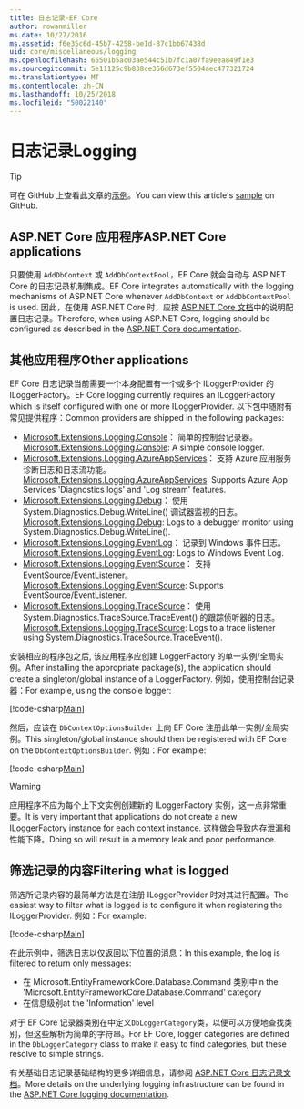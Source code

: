 ```yaml
---
title: 日志记录-EF Core
author: rowanmiller
ms.date: 10/27/2016
ms.assetid: f6e35c6d-45b7-4258-be1d-87c1bb67438d
uid: core/miscellaneous/logging
ms.openlocfilehash: 65501b5ac03ae544c51b7fc1a07fa9eea849f1e3
ms.sourcegitcommit: 5e11125c9b838ce356d673ef5504aec477321724
ms.translationtype: MT
ms.contentlocale: zh-CN
ms.lasthandoff: 10/25/2018
ms.locfileid: "50022140"
---
```

# <a name="logging"></a><span data-ttu-id="c72e0-102">日志记录</span><span class="sxs-lookup"><span data-stu-id="c72e0-102">Logging</span></span>

> [!TIP]  
> <span data-ttu-id="c72e0-103">可在 GitHub 上查看此文章的[示例](https://github.com/aspnet/EntityFramework.Docs/tree/master/samples/core/Miscellaneous/Logging)。</span><span class="sxs-lookup"><span data-stu-id="c72e0-103">You can view this article's [sample](https://github.com/aspnet/EntityFramework.Docs/tree/master/samples/core/Miscellaneous/Logging) on GitHub.</span></span>

## <a name="aspnet-core-applications"></a><span data-ttu-id="c72e0-104">ASP.NET Core 应用程序</span><span class="sxs-lookup"><span data-stu-id="c72e0-104">ASP.NET Core applications</span></span>

<span data-ttu-id="c72e0-105">只要使用 `AddDbContext` 或 `AddDbContextPool`，EF Core 就会自动与 ASP.NET Core 的日志记录机制集成。</span><span class="sxs-lookup"><span data-stu-id="c72e0-105">EF Core integrates automatically with the logging mechanisms of ASP.NET Core whenever `AddDbContext` or `AddDbContextPool` is used.</span></span> <span data-ttu-id="c72e0-106">因此，在使用 ASP.NET Core 时，应按 [ASP.NET Core 文档](https://docs.microsoft.com/aspnet/core/fundamentals/logging?tabs=aspnetcore2x)中的说明配置日志记录。</span><span class="sxs-lookup"><span data-stu-id="c72e0-106">Therefore, when using ASP.NET Core, logging should be configured as described in the [ASP.NET Core documentation](https://docs.microsoft.com/aspnet/core/fundamentals/logging?tabs=aspnetcore2x).</span></span>

## <a name="other-applications"></a><span data-ttu-id="c72e0-107">其他应用程序</span><span class="sxs-lookup"><span data-stu-id="c72e0-107">Other applications</span></span>

<span data-ttu-id="c72e0-108">EF Core 日志记录当前需要一个本身配置有一个或多个 ILoggerProvider 的 ILoggerFactory。</span><span class="sxs-lookup"><span data-stu-id="c72e0-108">EF Core logging currently requires an ILoggerFactory which is itself configured with one or more ILoggerProvider.</span></span> <span data-ttu-id="c72e0-109">以下包中随附有常见提供程序：</span><span class="sxs-lookup"><span data-stu-id="c72e0-109">Common providers are shipped in the following packages:</span></span>

* <span data-ttu-id="c72e0-110">[Microsoft.Extensions.Logging.Console](https://www.nuget.org/packages/Microsoft.Extensions.Logging.Console/)： 简单的控制台记录器。</span><span class="sxs-lookup"><span data-stu-id="c72e0-110">[Microsoft.Extensions.Logging.Console](https://www.nuget.org/packages/Microsoft.Extensions.Logging.Console/): A simple console logger.</span></span>
* <span data-ttu-id="c72e0-111">[Microsoft.Extensions.Logging.AzureAppServices](https://www.nuget.org/packages/Microsoft.Extensions.Logging.AzureAppServices/)： 支持 Azure 应用服务诊断日志和日志流功能。</span><span class="sxs-lookup"><span data-stu-id="c72e0-111">[Microsoft.Extensions.Logging.AzureAppServices](https://www.nuget.org/packages/Microsoft.Extensions.Logging.AzureAppServices/): Supports Azure App Services 'Diagnostics logs' and 'Log stream' features.</span></span>
* <span data-ttu-id="c72e0-112">[Microsoft.Extensions.Logging.Debug](https://www.nuget.org/packages/Microsoft.Extensions.Logging.Debug/)： 使用 System.Diagnostics.Debug.WriteLine() 调试器监视的日志。</span><span class="sxs-lookup"><span data-stu-id="c72e0-112">[Microsoft.Extensions.Logging.Debug](https://www.nuget.org/packages/Microsoft.Extensions.Logging.Debug/): Logs to a debugger monitor using System.Diagnostics.Debug.WriteLine().</span></span>
* <span data-ttu-id="c72e0-113">[Microsoft.Extensions.Logging.EventLog](https://www.nuget.org/packages/Microsoft.Extensions.Logging.EventLog/)： 记录到 Windows 事件日志。</span><span class="sxs-lookup"><span data-stu-id="c72e0-113">[Microsoft.Extensions.Logging.EventLog](https://www.nuget.org/packages/Microsoft.Extensions.Logging.EventLog/): Logs to Windows Event Log.</span></span>
* <span data-ttu-id="c72e0-114">[Microsoft.Extensions.Logging.EventSource](https://www.nuget.org/packages/Microsoft.Extensions.Logging.EventSource/)： 支持 EventSource/EventListener。</span><span class="sxs-lookup"><span data-stu-id="c72e0-114">[Microsoft.Extensions.Logging.EventSource](https://www.nuget.org/packages/Microsoft.Extensions.Logging.EventSource/): Supports EventSource/EventListener.</span></span>
* <span data-ttu-id="c72e0-115">[Microsoft.Extensions.Logging.TraceSource](https://www.nuget.org/packages/Microsoft.Extensions.Logging.TraceSource/)： 使用 System.Diagnostics.TraceSource.TraceEvent() 的跟踪侦听器的日志。</span><span class="sxs-lookup"><span data-stu-id="c72e0-115">[Microsoft.Extensions.Logging.TraceSource](https://www.nuget.org/packages/Microsoft.Extensions.Logging.TraceSource/): Logs to a trace listener using System.Diagnostics.TraceSource.TraceEvent().</span></span>

<span data-ttu-id="c72e0-116">安装相应的程序包之后, 该应用程序应创建 LoggerFactory 的单一实例/全局实例。</span><span class="sxs-lookup"><span data-stu-id="c72e0-116">After installing the appropriate package(s), the application should create a singleton/global instance of a LoggerFactory.</span></span> <span data-ttu-id="c72e0-117">例如，使用控制台记录器：</span><span class="sxs-lookup"><span data-stu-id="c72e0-117">For example, using the console logger:</span></span>

[!code-csharp[Main](../../../samples/core/Miscellaneous/Logging/Logging/BloggingContext.cs#DefineLoggerFactory)]

<span data-ttu-id="c72e0-118">然后，应该在 `DbContextOptionsBuilder` 上向 EF Core 注册此单一实例/全局实例。</span><span class="sxs-lookup"><span data-stu-id="c72e0-118">This singleton/global instance should then be registered with EF Core on the `DbContextOptionsBuilder`.</span></span> <span data-ttu-id="c72e0-119">例如：</span><span class="sxs-lookup"><span data-stu-id="c72e0-119">For example:</span></span>

[!code-csharp[Main](../../../samples/core/Miscellaneous/Logging/Logging/BloggingContext.cs#RegisterLoggerFactory)]

> [!WARNING]
> <span data-ttu-id="c72e0-120">应用程序不应为每个上下文实例创建新的 ILoggerFactory 实例，这一点非常重要。</span><span class="sxs-lookup"><span data-stu-id="c72e0-120">It is very important that applications do not create a new ILoggerFactory instance for each context instance.</span></span> <span data-ttu-id="c72e0-121">这样做会导致内存泄漏和性能下降。</span><span class="sxs-lookup"><span data-stu-id="c72e0-121">Doing so will result in a memory leak and poor performance.</span></span>

## <a name="filtering-what-is-logged"></a><span data-ttu-id="c72e0-122">筛选记录的内容</span><span class="sxs-lookup"><span data-stu-id="c72e0-122">Filtering what is logged</span></span>

<span data-ttu-id="c72e0-123">筛选所记录内容的最简单方法是在注册 ILoggerProvider 时对其进行配置。</span><span class="sxs-lookup"><span data-stu-id="c72e0-123">The easiest way to filter what is logged is to configure it when registering the ILoggerProvider.</span></span> <span data-ttu-id="c72e0-124">例如：</span><span class="sxs-lookup"><span data-stu-id="c72e0-124">For example:</span></span>

[!code-csharp[Main](../../../samples/core/Miscellaneous/Logging/Logging/BloggingContextWithFiltering.cs#DefineLoggerFactory)]

<span data-ttu-id="c72e0-125">在此示例中，筛选日志以仅返回以下位置的消息：</span><span class="sxs-lookup"><span data-stu-id="c72e0-125">In this example, the log is filtered to return only messages:</span></span>
 * <span data-ttu-id="c72e0-126">在 Microsoft.EntityFrameworkCore.Database.Command 类别中</span><span class="sxs-lookup"><span data-stu-id="c72e0-126">in the 'Microsoft.EntityFrameworkCore.Database.Command' category</span></span>
 * <span data-ttu-id="c72e0-127">在信息级别</span><span class="sxs-lookup"><span data-stu-id="c72e0-127">at the 'Information' level</span></span>

<span data-ttu-id="c72e0-128">对于 EF Core 记录器类别在中定义`DbLoggerCategory`类，以便可以方便地查找类别，但这些解析为简单的字符串。</span><span class="sxs-lookup"><span data-stu-id="c72e0-128">For EF Core, logger categories are defined in the `DbLoggerCategory` class to make it easy to find categories, but these resolve to simple strings.</span></span>

<span data-ttu-id="c72e0-129">有关基础日志记录基础结构的更多详细信息，请参阅 [ASP.NET Core 日志记录文档](https://docs.microsoft.com/aspnet/core/fundamentals/logging?tabs=aspnetcore2x)。</span><span class="sxs-lookup"><span data-stu-id="c72e0-129">More details on the underlying logging infrastructure can be found in the [ASP.NET Core logging documentation](https://docs.microsoft.com/aspnet/core/fundamentals/logging?tabs=aspnetcore2x).</span></span>
